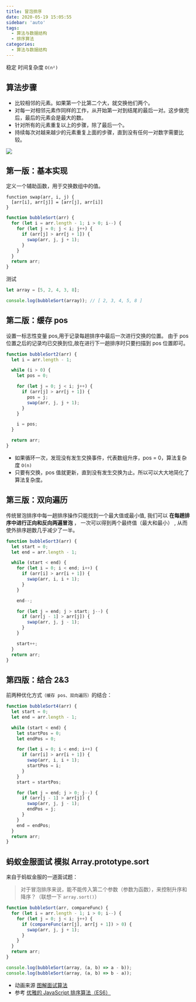 ```yaml
---
title: 冒泡排序
date: 2020-05-19 15:05:55
sidebar: 'auto'
tags:
  - 算法与数据结构
  - 排序算法
categories:
  - 算法与数据结构
---
```


稳定 时间复杂度 `O(n²)`

## 算法步骤

- 比较相邻的元素。如果第一个比第二个大，就交换他们两个。
- 对每一对相邻元素作同样的工作，从开始第一对到结尾的最后一对。这步做完后，最后的元素会是最大的数。
- 针对所有的元素重复以上的步骤，除了最后一个。
- 持续每次对越来越少的元素重复上面的步骤，直到没有任何一对数字需要比较。

![](https://gitee.com/alvin0216/cdn/raw/master/images/bubbleSort.png)

## 第一版：基本实现

定义一个辅助函数，用于交换数组中的值。

```TS
function swap(arr, i, j) {
  [arr[i], arr[j]] = [arr[j], arr[i]]
}
```

```js
function bubbleSort(arr) {
  for (let i = arr.length - 1; i > 0; i--) {
    for (let j = 0; j < i; j++) {
      if (arr[j] > arr[j + 1]) {
        swap(arr, j, j + 1);
      }
    }
  }
  return arr;
}
```

测试

```js
let array = [5, 2, 4, 3, 8];

console.log(bubbleSort(array)); // [ 2, 3, 4, 5, 8 ]
```

## 第二版：缓存 pos

设置一标志性变量 pos,用于记录每趟排序中最后一次进行交换的位置。 由于 pos 位置之后的记录均已交换到位,故在进行下一趟排序时只要扫描到 pos 位置即可。

```js {5,9,14}
function bubbleSort2(arr) {
  let i = arr.length - 1;

  while (i > 0) {
    let pos = 0;

    for (let j = 0; j < i; j++) {
      if (arr[j] > arr[j + 1]) {
        pos = j;
        swap(arr, j, j + 1);
      }
    }

    i = pos;
  }

  return arr;
}
```

- 如果循环一次，发现没有发生交换事件，代表数组升序，pos = 0，算法复杂度 `O(n)`
- 只要有交换，pos 值就更新，直到没有发生交换为止。所以可以大大地简化了算法复杂度。

## 第三版：双向遍历

传统冒泡排序中每一趟排序操作只能找到一个最大值或最小值, 我们可以 **在每趟排序中进行正向和反向两遍冒泡** ， 一次可以得到两个最终值（最大和最小） , 从而使外排序趟数几乎减少了一半。

```js
function bubbleSort3(arr) {
  let start = 0;
  let end = arr.length - 1;

  while (start < end) {
    for (let i = 0; i < end; i++) {
      if (arr[i] > arr[i + 1]) {
        swap(arr, i, i + 1);
      }
    }

    end--;

    for (let j = end; j > start; j--) {
      if (arr[j - 1] > arr[j]) {
        swap(arr, j, j - 1);
      }
    }

    start++;
  }
  return arr;
}
```

## 第四版：结合 2&3

前两种优化方式`（缓存 pos、双向遍历）`的结合：

```js
function bubbleSort4(arr) {
  let start = 0;
  let end = arr.length - 1;

  while (start < end) {
    let startPos = 0;
    let endPos = 0;

    for (let i = 0; i < end; i++) {
      if (arr[i] > arr[i + 1]) {
        swap(arr, i, i + 1);
        startPos = i;
      }
    }
    start = startPos;

    for (let j = end; j > 0; j--) {
      if (arr[j - 1] > arr[j]) {
        swap(arr, j, j - 1);
        endPos = j;
      }
    }
    end = endPos;
  }
  return arr;
}
```

## 蚂蚁金服面试 模拟 Array.prototype.sort

来自于蚂蚁金服的一道面试题：

> 对于冒泡排序来说，能不能传入第二个参数（参数为函数），来控制升序和降序？（联想一下 `array.sort()`）

```js
function bubbleSort(arr, compareFunc) {
  for (let i = arr.length - 1; i > 0; i--) {
    for (let j = 0; j < i; j++) {
      if (compareFunc(arr[j], arr[j + 1]) > 0) {
        swap(arr, j, j + 1);
      }
    }
  }
  return arr;
}

console.log(bubbleSort(array, (a, b) => a - b));
console.log(bubbleSort(array, (a, b) => b - a));
```

- 动画来源 [图解面试算法](https://github.com/MisterBooo/LeetCodeAnimation)
- 参考 [优雅的 JavaScript 排序算法（ES6）](https://juejin.im/post/5ab62ec36fb9a028cf326c49)
